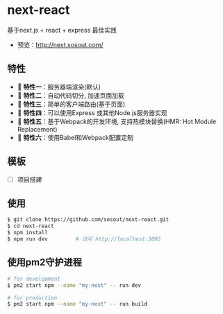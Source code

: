 # next-react

基于next.js + react + express 最佳实践

- 预览：http://next.sosout.com/

## 特性

- :gem: **特性一**：服务器端渲染(默认)
- :rocket: **特性二**：自动代码切分, 加速页面加载
- :1234: **特性三**：简单的客户端路由(基于页面)
- :gem: **特性四**：可以使用Express 或其他Node.js服务器实现
- :rocket: **特性五**：基于Webpack的开发环境, 支持热模块替换(HMR: Hot Module Replacement)
- :1234: **特性六**：使用Babel和Webpack配置定制

## 模板
- [ ] 项目搭建

## 使用

```bash
$ git clone https://github.com/sosout/next-react.git
$ cd next-react
$ npm install
$ npm run dev         # 访问 http://localhost:3002
```

## 使用pm2守护进程

```bash
# for development
$ pm2 start npm --name "my-next" -- run dev

# for production
$ pm2 start npm --name "my-next" -- run build         
```